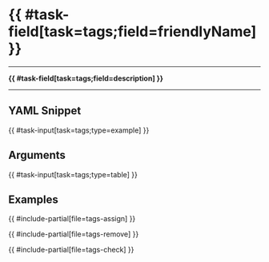 # {{ #task-field[task=tags;field=friendlyName] }}

---

**{{ #task-field[task=tags;field=description] }}**

---

## YAML Snippet

{{ #task-input[task=tags;type=example] }}

## Arguments

{{ #task-input[task=tags;type=table] }}

## Examples

{{ #include-partial[file=tags-assign] }}

{{ #include-partial[file=tags-remove] }}

{{ #include-partial[file=tags-check] }}

